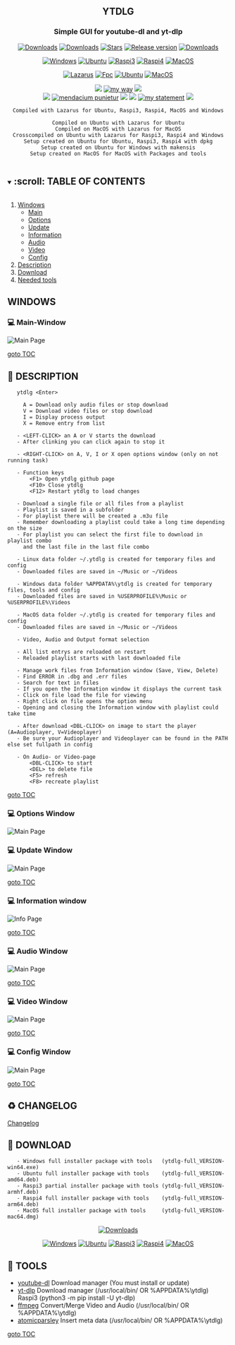 <div align="center">

## YTDLG

### Simple GUI for youtube-dl and yt-dlp</font>

[![Downloads](https://img.shields.io/github/last-commit/unattended-ch/ytdlg?style=for-the-badge&color=green)](https://github.com/unattended-ch/ytdlg/releases/latest)
[![Downloads](https://img.shields.io/github/license/unattended-ch/ytdlg?style=for-the-badge&color=darkgreen)](https://github.com/unattended-ch/ytdlg/releases/latest)
[![Stars](https://img.shields.io/github/stars/unattended-ch/ytdlg?style=for-the-badge&color=orange)](https://github.com/unattended-ch/ytdlg/stargazers)
[![Release version](https://img.shields.io/github/v/release/unattended-ch/ytdlg?label=&style=for-the-badge)](https://github.com/unattended-ch/ytdlg/releases/latest)
[![Downloads](https://img.shields.io/github/downloads/unattended-ch/ytdlg/total?style=for-the-badge&color=blue)](https://github.com/unattended-ch/ytdlg/releases/latest)

[![Windows](https://img.shields.io/badge/-Windows_x64-blue.svg?style=for-the-badge&logo=windows)](https://github.com/unattended-ch/ytdlg/releases/latest/download/ytdlg-full_0.0.0.33-win64.exe)
[![Ubuntu](https://img.shields.io/badge/-Ubuntu_x64-brightgreen.svg?style=for-the-badge&logo=linux)](https://github.com/unattended-ch/ytdlg/releases/latest/download/ytdlg-full_0.0.0.33-amd64.deb)
[![Raspi3](https://img.shields.io/badge/-Raspi_ARMHF-maroon.svg?style=for-the-badge&logo=linux)](https://github.com/unattended-ch/ytdlg/releases/latest/download/ytdlg-full_0.0.0.33-armhf.deb)
[![Raspi4](https://img.shields.io/badge/-Raspi_ARM64-orange.svg?style=for-the-badge&logo=linux)](https://github.com/unattended-ch/ytdlg/releases/latest/download/ytdlg-full_0.0.0.33-arm64.deb)
[![MacOS](https://img.shields.io/badge/-MacOS_x64-lightblue.svg?style=for-the-badge&logo=apple)](https://github.com/unattended-ch/ytdlg/releases/latest/download/ytdlg-full_0.0.0.33-mac64.dmg)

[![Lazarus](https://img.shields.io/badge/-Lazarus_2.2.4-yellow.svg?style=for-the-badge)](https://sourceforge.net/projects/lazarus/files/Lazarus%20Linux%20amd64%20DEB/Lazarus%202.2.4/)
[![Fpc](https://img.shields.io/badge/-FPC_3.2.2-yellow.svg?style=for-the-badge)](https://www.freepascal.org/download.html)
[![Ubuntu](https://img.shields.io/badge/-Ubuntu_20.04-yellow.svg?style=for-the-badge)](https://releases.ubuntu.com/focal/)
[![MacOS](https://img.shields.io/badge/-MacOS_10.13-yellow.svg?style=for-the-badge)](https://de.wikipedia.org/wiki/MacOS)

![](res/ch.png)
[![my way](https://img.shields.io/badge/-vide_alios_et_bene_quod_opus_est_cogitare-navy.svg?style=for-the-badge)](https://www.google.ch/search?q=%22vide+alios+et+bene+quod+opus+est+cogitare%22+translate)
![](res/ch.png)<br>
![](res/ru.png)
[![mendacium punietur](https://img.shields.io/badge/-mendacium_punietur-blue.svg?style=for-the-badge)](https://www.google.ch/search?q=%22mendacium+punietur%22+translate)
![](res/ru.png) 
![](res/ua.png)
[![my statement](https://img.shields.io/badge/-vincit_omnia_veritas-blue.svg?style=for-the-badge)](https://www.google.ch/search?q=%22vincit+omnia+veritas%22+translate)
![](res/ua.png)



    Compiled with Lazarus for Ubuntu, Raspi3, Raspi4, MacOS and Windows

    Compiled on Ubuntu with Lazarus for Ubuntu
    Compiled on MacOS with Lazarus for MacOS
    Crosscompiled on Ubuntu with Lazarus for Raspi3, Raspi4 and Windows
    Setup created on Ubuntu for Ubuntu, Raspi3, Raspi4 with dpkg
    Setup created on Ubuntu for Windows with makensis
    Setup created on MacOS for MacOS with Packages and tools

</div>

<a name="toc"></a>
<!-- TABLE OF CONTENTS -->
<details open="open">
  <summary><h2 style="display: inline-block">:scroll: TABLE OF CONTENTS</h2></summary>
  <ol>
    <li><a href="#windows">Windows</a>
      <ul>
      <li><a href="#mainwindow">Main</a></li>
      <li><a href="#optionswindows">Options</a></li>
      <li><a href="#updatewindows">Update</a></li>
      <li><a href="#informationwindows">Information</a></li>
      <li><a href="#audiowindows">Audio</a></li>
      <li><a href="#videowindows">Video</a></li>
      <li><a href="#configwindows">Config</a></li>
      </ul>
    </li>
    <li><a href="#descriptions">Description</a></li>
    <li><a href="#downloads">Download</a></li>
    <li><a href="#neededtools">Needed tools</a></li>
  </ol>
</details>

<a name="windows"></a>
## WINDOWS
<a name="mainwindow"></a>
### :computer: Main-Window
![Main Page](/res/main-window.png)

   [goto TOC](#toc)

<a name="descriptions"></a>
## :scroll: DESCRIPTION

       ytdlg <Enter>

         A = Download only audio files or stop download
         V = Download video files or stop download
         I = Display process output
         X = Remove entry from list

       - <LEFT-CLICK> an A or V starts the download
       - After clinking you can click again to stop it

       - <RIGHT-CLICK> on A, V, I or X open options window (only on not running task)

       - Function keys
           <F1> Open ytdlg github page
           <F10> Close ytdlg
           <F12> Restart ytdlg to load changes

       - Download a single file or all files from a playlist
       - Playlist is saved in a subfolder
       - For playlist there will be created a .m3u file
       - Remember downloading a playlist could take a long time depending on the size
       - For playlist you can select the first file to download in playlist combo
         and the last file in the last file combo

       - Linux data folder ~/.ytdlg is created for temporary files and config
       - Downloaded files are saved in ~/Music or ~/Videos

       - Windows data folder %APPDATA%\ytdlg is created for temporary files, tools and config
       - Downloaded files are saved in %USERPROFILE%\Music or %USERPROFILE%\Videos

       - MacOS data folder ~/.ytdlg is created for temporary files and config
       - Downloaded files are saved in ~/Music or ~/Videos

       - Video, Audio and Output format selection

       - All list entrys are reloaded on restart
       - Reloaded playlist starts with last downloaded file

       - Manage work files from Information window (Save, View, Delete)
       - Find ERROR in .dbg and .err files
       - Search for text in files
       - If you open the Information window it displays the current task
       - Click on file load the file for viewing
       - Right click on file opens the option menu
       - Opening and closing the Information window with playlist could take time

       - After download <DBL-CLICK> on image to start the player (A=Audioplayer, V=Videoplayer)
       - Be sure your Audioplayer and Videoplayer can be found in the PATH else set fullpath in config

       - On Audio- or Video-page
           <DBL-CLICK> to start
           <DEL> to delete file
           <F5> refresh
           <F8> recreate playlist

   [goto TOC](#toc)

<a name="optionswindows"></a>
### :computer: Options Window
![Main Page](/res/options-window.png)


<a name="updatewindows"></a>
### :computer: Update Window
![Main Page](/res/update-window.png)

   [goto TOC](#toc)

<a name="informationwindows"></a>
### :computer: Information window
![Info Page](/res/info-window.png)

   [goto TOC](#toc)

<a name="audiowindows"></a>
### :computer: Audio Window
![Main Page](/res/audio-window.png)

   [goto TOC](#toc)

<a name="videowindows"></a>
### :computer: Video Window
![Main Page](/res/video-window.png)

   [goto TOC](#toc)

<a name="configwindows"></a>
### :computer: Config Window
![Main Page](/res/config-window.png)

   [goto TOC](#toc)

<a name="change"></a>
## :recycle: CHANGELOG
[Changelog](/CHANGELOG)


<a name="downloads"></a>
## :dvd: DOWNLOAD

       - Windows full installer package with tools   (ytdlg-full_VERSION-win64.exe)
       - Ubuntu full installer package with tools    (ytdlg-full_VERSION-amd64.deb)
       - Raspi3 partial installer package with tools (ytdlg-full_VERSION-armhf.deb)
       - Raspi4 full installer package with tools    (ytdlg-full_VERSION-arm64.deb)
       - MacOS full installer package with tools     (ytdlg-full_VERSION-mac64.dmg)

<div align="center">

[![Downloads](https://img.shields.io/github/downloads/unattended-ch/ytdlg/v0.0.0.33/total?style=for-the-badge&color=blue)](https://github.com/unattended-ch/ytdlg/releases/latest)

[![Windows](https://img.shields.io/badge/-Windows_x64-blue.svg?style=for-the-badge&logo=windows)](https://github.com/unattended-ch/ytdlg/releases/latest/download/ytdlg-full_0.0.0.33-win64.exe)
[![Ubuntu](https://img.shields.io/badge/-Ubuntu_x64-brightgreen.svg?style=for-the-badge&logo=linux)](https://github.com/unattended-ch/ytdlg/releases/latest/download/ytdlg-full_0.0.0.33-amd64.deb)
[![Raspi3](https://img.shields.io/badge/-Raspi_ARMHF-maroon.svg?style=for-the-badge&logo=linux)](https://github.com/unattended-ch/ytdlg/releases/latest/download/ytdlg-full_0.0.0.33-armhf.deb)
[![Raspi4](https://img.shields.io/badge/-Raspi_ARM64-orange.svg?style=for-the-badge&logo=linux)](https://github.com/unattended-ch/ytdlg/releases/latest/download/ytdlg-full_0.0.0.33-arm64.deb)
[![MacOS](https://img.shields.io/badge/-MacOS_x64-lightblue.svg?style=for-the-badge&logo=apple)](https://github.com/unattended-ch/ytdlg/releases/latest/download/ytdlg-full_0.0.0.33-mac64.dmg)

</div>

<a name="neededtools"></a>
## :hammer: TOOLS

-   [  youtube-dl][youtube-dl] Download manager (You must install or update)
-   [  yt-dlp][yt-dlp] Download manager (/usr/local/bin/ OR %APPDATA%\ytdlg)  Raspi3 (python3 -m pip install -U yt-dlp)
-   [  ffmpeg][ffmpeg] Convert/Merge Video and Audio (/usr/local/bin/ OR %APPDATA%\ytdlg)
-   [  atomicparsley][atomicparsley] Insert meta data (/usr/local/bin/ OR %APPDATA%\ytdlg)

    
   [goto TOC](#toc)

[releases]: https://github.com/unattended-ch/ytdlg/releases

[youtube-dl]: https://github.com/ytdl-org/youtube-dl#installation

[yt-dlp]: https://github.com/yt-dlp/yt-dlp#installation

[ffmpeg]: https://www.ffmpeg.org/download.html

[atomicparsley]: https://howtoinstall.co/en/atomicparsley

[curl]: https://curl.se/windows/

[lazarus]: https://www.lazarus-ide.org/
